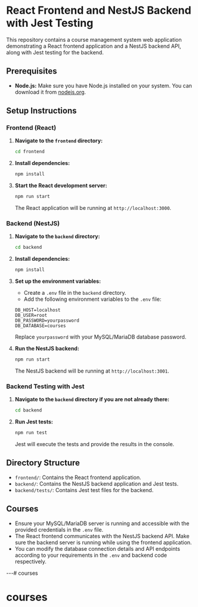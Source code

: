 # React Frontend and NestJS Backend with Jest Testing

This repository contains a course management system web application demonstrating a React frontend application and a NestJS backend API, along with Jest testing for the backend.

## Prerequisites

- **Node.js:** Make sure you have Node.js installed on your system. You can download it from [nodejs.org](https://nodejs.org/).

## Setup Instructions

### Frontend (React)

1. **Navigate to the `frontend` directory:**

   ```bash
   cd frontend
   ```

2. **Install dependencies:**

   ```bash
   npm install
   ```

3. **Start the React development server:**

   ```bash
   npm run start
   ```

   The React application will be running at `http://localhost:3000`.

### Backend (NestJS)

1. **Navigate to the `backend` directory:**

   ```bash
   cd backend
   ```

2. **Install dependencies:**

   ```bash
   npm install
   ```

3. **Set up the environment variables:**
   - Create a `.env` file in the `backend` directory.
   - Add the following environment variables to the `.env` file:

   ```
   DB_HOST=localhost
   DB_USER=root
   DB_PASSWORD=yourpassword
   DB_DATABASE=courses
   ```

   Replace `yourpassword` with your MySQL/MariaDB database password.

4. **Run the NestJS backend:**

   ```bash
   npm run start
   ```

   The NestJS backend will be running at `http://localhost:3001`.

### Backend Testing with Jest

1. **Navigate to the `backend` directory if you are not already there:**

   ```bash
   cd backend
   ```

2. **Run Jest tests:**

   ```bash
   npm run test
   ```

   Jest will execute the tests and provide the results in the console.

## Directory Structure

- `frontend/`: Contains the React frontend application.
- `backend/`: Contains the NestJS backend application and Jest tests.
- `backend/tests/`: Contains Jest test files for the backend.

## Courses

- Ensure your MySQL/MariaDB server is running and accessible with the provided credentials in the `.env` file.
- The React frontend communicates with the NestJS backend API. Make sure the backend server is running while using the frontend application.
- You can modify the database connection details and API endpoints according to your requirements in the `.env` and backend code respectively.

---# courses
# courses

